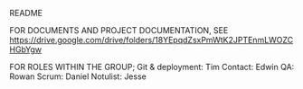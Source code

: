 README

FOR DOCUMENTS AND PROJECT DOCUMENTATION, SEE
https://drive.google.com/drive/folders/18YEpqdZsxPmWtK2JPTEnmLWOZCHGbYgw

FOR ROLES WITHIN THE GROUP;
Git & deployment:   Tim
Contact:            Edwin
QA:                 Rowan
Scrum:              Daniel
Notulist:           Jesse